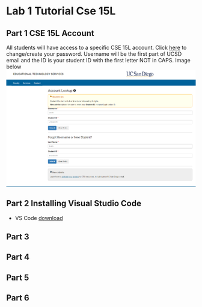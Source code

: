 # Lab 1 Tutorial Cse 15L
## Part 1 CSE 15L Account
All students will have access to a specific CSE 15L account. Click [here](https://sdacs.ucsd.edu/~icc/index.php) to change/create your password. Username will be the first part of UCSD email and the ID is your student ID with the first letter NOT in CAPS. Image below ![Image](StudentLoginIMG.png) 
## Part 2 Installing Visual Studio Code
- VS Code [download](https://code.visualstudio.com/)
## Part 3
## Part 4
## Part 5
## Part 6
